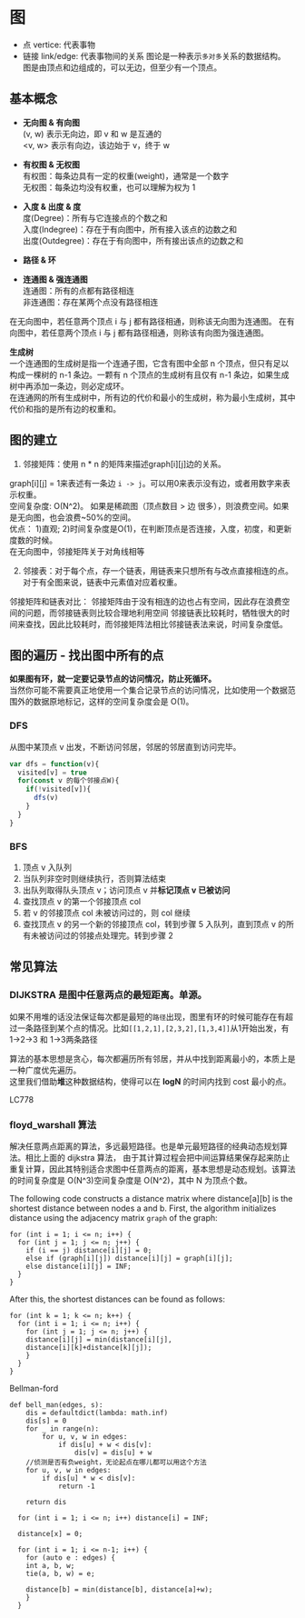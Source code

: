 # 图

* 点 vertice: 代表事物
* 链接 link/edge: 代表事物间的关系
图论是一种表示`多对多`关系的数据结构。
图是由顶点和边组成的，可以无边，但至少有一个顶点。

## 基本概念
- **无向图 & 有向图**  
(v, w) 表示无向边，即 v 和 w 是互通的  
<v, w> 表示有向边，该边始于 v，终于 w  

- **有权图 & 无权图**    
有权图：每条边具有一定的权重(weight)，通常是一个数字  
无权图：每条边均没有权重，也可以理解为权为 1  

- **入度 & 出度 & 度**  
度(Degree)：所有与它连接点的个数之和  
入度(Indegree)：存在于有向图中，所有接入该点的边数之和  
出度(Outdegree)：存在于有向图中，所有接出该点的边数之和  

- **路径 & 环**

- **连通图 & 强连通图**   
连通图：所有的点都有路径相连  
非连通图：存在某两个点没有路径相连  

在无向图中，若任意两个顶点 i 与 j 都有路径相通，则称该无向图为连通图。
在有向图中，若任意两个顶点 i 与 j 都有路径相通，则称该有向图为强连通图。

**生成树**  
一个连通图的生成树是指一个连通子图，它含有图中全部 n 个顶点，但只有足以构成一棵树的 n-1 条边。一颗有 n 个顶点的生成树有且仅有 n-1 条边，如果生成树中再添加一条边，则必定成环。  
在连通网的所有生成树中，所有边的代价和最小的生成树，称为最小生成树，其中代价和指的是所有边的权重和。

## 图的建立

1. 邻接矩阵：使用 n * n 的矩阵来描述graph[i][j]边的关系。 

graph[i][j] = 1来表述有一条边 `i -> j`。可以用0来表示没有边，或者用数字来表示权重。  
空间复杂度: O(N^2)。 如果是稀疏图（顶点数目 > 边 很多），则浪费空间。如果是无向图，也会浪费~50%的空间。  
优点： 1)直观; 2)时间复杂度是O(1)，在判断顶点是否连接，入度，初度，和更新度数的时候。  
在无向图中，邻接矩阵关于对角线相等

2. 邻接表：对于每个点，存一个链表，用链表来只想所有与改点直接相连的点。
对于有全图来说，链表中元素值对应着权重。

邻接矩阵和链表对比：
邻接矩阵由于没有相连的边也占有空间，因此存在浪费空间的问题，而邻接链表则比较合理地利用空间
邻接链表比较耗时，牺牲很大的时间来查找，因此比较耗时，而邻接矩阵法相比邻接链表法来说，时间复杂度低。


## 图的遍历 - 找出图中所有的点
**如果图有环，就一定要记录节点的访问情况，防止死循环。**  
当然你可能不需要真正地使用一个集合记录节点的访问情况，比如使用一个数据范围外的数据原地标记，这样的空间复杂度会是 O(1)。

### DFS
从图中某顶点 v 出发，不断访问邻居，邻居的邻居直到访问完毕。
```JavaScript
var dfs = function(v){
  visited[v] = true
  for(const v 的每个邻接点W){
    if(!visited[v]){
      dfs(v)
    }
  }
}
```

### BFS

1. 顶点 v 入队列
2. 当队列非空时则继续执行，否则算法结束
3. 出队列取得队头顶点 v；访问顶点 v 并**标记顶点 v 已被访问**
4. 查找顶点 v 的第一个邻接顶点 col
5. 若 v 的邻接顶点 col 未被访问过的，则 col 继续
6. 查找顶点 v 的另一个新的邻接顶点 col，转到步骤 5 入队列，直到顶点 v 的所有未被访问过的邻接点处理完。转到步骤 2


## 常见算法

### DIJKSTRA 是图中任意两点的最短距离。单源。

如果不用堆的话没法保证每次都是最短的`路径`出现，图里有环的时候可能存在有超过一条路径到某个点的情况。比如`[[1,2,1],[2,3,2],[1,3,4]]`从1开始出发，有 1->2->3 和 1->3两条路径

算法的基本思想是贪心，每次都遍历所有邻居，并从中找到距离最小的，本质上是一种广度优先遍历。  
这里我们借助**堆**这种数据结构，使得可以在 **logN** 的时间内找到 cost 最小的点。

LC778

### floyd_warshall 算法
解决任意两点距离的算法，多远最短路径。也是单元最短路径的经典动态规划算法。相比上面的 dijkstra 算法， 由于其计算过程会把中间运算结果保存起来防止重复计算，因此其特别适合求图中任意两点的距离，基本思想是动态规划。该算法的时间复杂度是 O(N^3)空间复杂度是 O(N^2)，其中 N 为顶点个数。

The
following code constructs a distance matrix where distance[a][b] is the shortest
distance between nodes a and b. First, the algorithm initializes distance using
the adjacency matrix `graph` of the graph:
```
for (int i = 1; i <= n; i++) {
  for (int j = 1; j <= n; j++) {
    if (i == j) distance[i][j] = 0;
    else if (graph[i][j]) distance[i][j] = graph[i][j];
    else distance[i][j] = INF;
  }
}
```
After this, the shortest distances can be found as follows:
```
for (int k = 1; k <= n; k++) {
  for (int i = 1; i <= n; i++) {
    for (int j = 1; j <= n; j++) {
    distance[i][j] = min(distance[i][j],
    distance[i][k]+distance[k][j]);
    }
  }
}

```


Bellman-ford

```
def bell_man(edges, s):
    dis = defaultdict(lambda: math.inf)
    dis[s] = 0
    for _ in range(n):
        for u, v, w in edges:
            if dis[u] + w < dis[v]:
                dis[v] = dis[u] + w
    //侦测是否有负weight，无论起点在哪儿都可以用这个方法
    for u, v, w in edges:
        if dis[u] * w < dis[v]:
            return -1

    return dis

```

```
  for (int i = 1; i <= n; i++) distance[i] = INF;

  distance[x] = 0;

  for (int i = 1; i <= n-1; i++) {
    for (auto e : edges) {
    int a, b, w;
    tie(a, b, w) = e;

    distance[b] = min(distance[b], distance[a]+w);
    }
  }

```